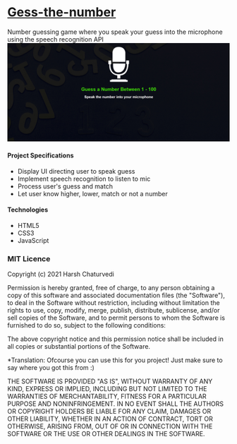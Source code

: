 # [Gess-the-number](https://gessthenumber.netlify.app/)
Number guessing game where you speak your guess into the microphone using the speech recognition API
[![](https://github.com/reddevil013/Gess-the-number/blob/master/assets/Screenshot%202021-09-28%20211824.png?raw=true)](https://gessthenumber.netlify.app/)

#### Project Specifications
- Display UI directing user to speak guess
- Implement speech recognition to listen to mic
- Process user's guess and match
- Let user know higher, lower, match or not a number

#### Technologies
- HTML5
- CSS3
- JavaScript


### MIT Licence

Copyright (c) 2021 Harsh Chaturvedi

Permission is hereby granted, free of charge, to any person obtaining a copy of this software and associated documentation files (the "Software"), to deal in the Software without restriction, including without limitation the rights to use, copy, modify, merge, publish, distribute, sublicense, and/or sell copies of the Software, and to permit persons to whom the Software is furnished to do so, subject to the following conditions:

The above copyright notice and this permission notice shall be included in all copies or substantial portions of the Software.

*Translation: Ofcourse you can use this for you project! Just make sure to say where you got this from :)

THE SOFTWARE IS PROVIDED "AS IS", WITHOUT WARRANTY OF ANY KIND, EXPRESS OR IMPLIED, INCLUDING BUT NOT LIMITED TO THE WARRANTIES OF MERCHANTABILITY, FITNESS FOR A PARTICULAR PURPOSE AND NONINFRINGEMENT. IN NO EVENT SHALL THE AUTHORS OR COPYRIGHT HOLDERS BE LIABLE FOR ANY CLAIM, DAMAGES OR OTHER LIABILITY, WHETHER IN AN ACTION OF CONTRACT, TORT OR OTHERWISE, ARISING FROM, OUT OF OR IN CONNECTION WITH THE SOFTWARE OR THE USE OR OTHER DEALINGS IN THE SOFTWARE.
